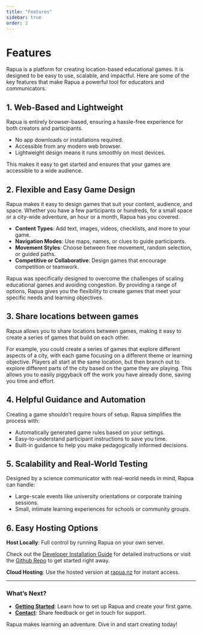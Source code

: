 ```yaml
---
title: "Features"
sidebar: true
order: 2
---
```


# Features

Rapua is a platform for creating location-based educational games. It is designed to be easy to use, scalable, and impactful. Here are some of the key features that make Rapua a powerful tool for educators and communicators.

## 1. Web-Based and Lightweight

Rapua is entirely browser-based, ensuring a hassle-free experience for both creators and participants.

- No app downloads or installations required.  
- Accessible from any modern web browser.  
- Lightweight design means it runs smoothly on most devices.

This makes it easy to get started and ensures that your games are accessible to a wide audience.

## 2. Flexible and Easy Game Design

Rapua makes it easy to design games that suit your content, audience, and space. Whether you have a few participants or hundreds, for a small space or a city-wide adventure, an hour or a month, Rapua has you covered.

- **Content Types**: Add text, images, videos, checklists, and more to your game.
- **Navigation Modes**: Use maps, names, or clues to guide participants.
- **Movement Styles**: Choose between free movement, random selection, or guided paths.  
- **Competitive or Collaborative**: Design games that encourage competition or teamwork.

Rapua was specifically designed to overcome the challenges of scaling educational games and avoiding congestion. By providing a range of options, Rapua gives you the flexibility to create games that meet your specific needs and learning objectives.

## 3. Share locations between games

Rapua allows you to share locations between games, making it easy to create a series of games that build on each other.

For example, you could create a series of games that explore different aspects of a city, with each game focusing on a different theme or learning objective. Players all start at the same location, but then branch out to explore different parts of the city based on the game they are playing. This allows you to easily piggyback off the work you have already done, saving you time and effort.

## 4. Helpful Guidance and Automation

Creating a game shouldn’t require hours of setup. Rapua simplifies the process with:  

- Automatically generated game rules based on your settings.  
- Easy-to-understand participant instructions to save you time.  
- Built-in guidance to help you make pedagogically informed decisions.  

## 5. Scalability and Real-World Testing

Designed by a science communicator with real-world needs in mind, Rapua can handle:  

- Large-scale events like university orientations or corporate training sessions.  
- Small, intimate learning experiences for schools or community groups.  

## 6. Easy Hosting Options


**Host Locally**: Full control by running Rapua on your own server.

Check out the [Developer Installation Guide](/docs/developer/getting-started) for detailed instructions or visit the [Github Repo](https://github.com/nathanhollows/Rapua) to get started right away.

**Cloud Hosting**: Use the hosted version at [rapua.nz](https://rapua.nz) for instant access.


---

### What’s Next?
- **[Getting Started](/docs/getting-started)**: Learn how to set up Rapua and create your first game.  
- **[Contact](mailto:nathan@rapua.nz)**: Share feedback or get in touch for support.

Rapua makes learning an adventure. Dive in and start creating today!
